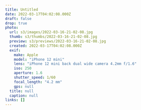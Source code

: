 ```yaml
---
title: Untitled
date: 2022-03-17T04:02:08.000Z
draft: false
drop: true
photo:
  url: s3/images/2022-03-16-21-02-08.jpg
  thumb: s3/thumbs/2022-03-16-21-02-08.jpg
  preview: s3/previews/2022-03-16-21-02-08.jpg
  created: 2022-03-17T04:02:08.000Z
  exif:
    make: Apple
    model: "iPhone 12 mini"
    lens: "iPhone 12 mini back dual wide camera 4.2mm f/1.6"
    iso: 250
    aperture: 1.6
    shutter_speed: 1/60
    focal_length: "4.2 mm"
    gps: null
  title: null
  caption: null
links: []
---
```

